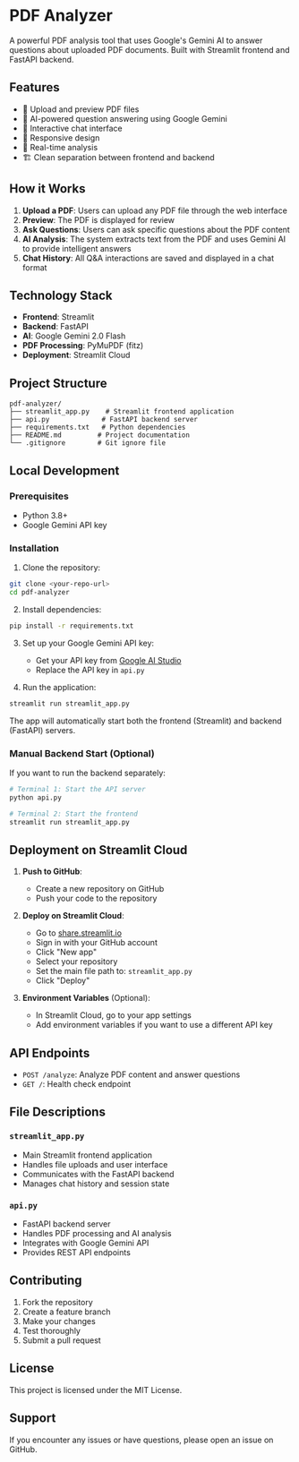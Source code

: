 # PDF Analyzer

A powerful PDF analysis tool that uses Google's Gemini AI to answer questions about uploaded PDF documents. Built with Streamlit frontend and FastAPI backend.

## Features

- 📄 Upload and preview PDF files
- 🤖 AI-powered question answering using Google Gemini
- 💬 Interactive chat interface
- 📱 Responsive design
- 🔄 Real-time analysis
- 🏗️ Clean separation between frontend and backend

## How it Works

1. **Upload a PDF**: Users can upload any PDF file through the web interface
2. **Preview**: The PDF is displayed for review
3. **Ask Questions**: Users can ask specific questions about the PDF content
4. **AI Analysis**: The system extracts text from the PDF and uses Gemini AI to provide intelligent answers
5. **Chat History**: All Q&A interactions are saved and displayed in a chat format

## Technology Stack

- **Frontend**: Streamlit
- **Backend**: FastAPI
- **AI**: Google Gemini 2.0 Flash
- **PDF Processing**: PyMuPDF (fitz)
- **Deployment**: Streamlit Cloud

## Project Structure

```
pdf-analyzer/
├── streamlit_app.py    # Streamlit frontend application
├── api.py             # FastAPI backend server
├── requirements.txt   # Python dependencies
├── README.md         # Project documentation
└── .gitignore        # Git ignore file
```

## Local Development

### Prerequisites

- Python 3.8+
- Google Gemini API key

### Installation

1. Clone the repository:
```bash
git clone <your-repo-url>
cd pdf-analyzer
```

2. Install dependencies:
```bash
pip install -r requirements.txt
```

3. Set up your Google Gemini API key:
   - Get your API key from [Google AI Studio](https://makersuite.google.com/app/apikey)
   - Replace the API key in `api.py`

4. Run the application:
```bash
streamlit run streamlit_app.py
```

The app will automatically start both the frontend (Streamlit) and backend (FastAPI) servers.

### Manual Backend Start (Optional)

If you want to run the backend separately:

```bash
# Terminal 1: Start the API server
python api.py

# Terminal 2: Start the frontend
streamlit run streamlit_app.py
```

## Deployment on Streamlit Cloud

1. **Push to GitHub**: 
   - Create a new repository on GitHub
   - Push your code to the repository

2. **Deploy on Streamlit Cloud**:
   - Go to [share.streamlit.io](https://share.streamlit.io)
   - Sign in with your GitHub account
   - Click "New app"
   - Select your repository
   - Set the main file path to: `streamlit_app.py`
   - Click "Deploy"

3. **Environment Variables** (Optional):
   - In Streamlit Cloud, go to your app settings
   - Add environment variables if you want to use a different API key

## API Endpoints

- `POST /analyze`: Analyze PDF content and answer questions
- `GET /`: Health check endpoint

## File Descriptions

### `streamlit_app.py`
- Main Streamlit frontend application
- Handles file uploads and user interface
- Communicates with the FastAPI backend
- Manages chat history and session state

### `api.py`
- FastAPI backend server
- Handles PDF processing and AI analysis
- Integrates with Google Gemini API
- Provides REST API endpoints

## Contributing

1. Fork the repository
2. Create a feature branch
3. Make your changes
4. Test thoroughly
5. Submit a pull request

## License

This project is licensed under the MIT License.

## Support

If you encounter any issues or have questions, please open an issue on GitHub. 